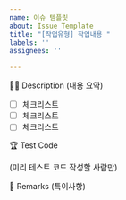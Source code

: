 ```yaml
---
name: 이슈 템플릿
about: Issue Template
title: "[작업유형] 작업내용 "
labels: ''
assignees: ''

---
```


🤷‍♂️ Description
(내용 요약)

- [ ] 체크리스트
- [ ] 체크리스트
- [ ] 체크리스트

🏆 Test Code

(미리 테스트 코드 작성할 사람만)

📒 Remarks
(특이사항)
